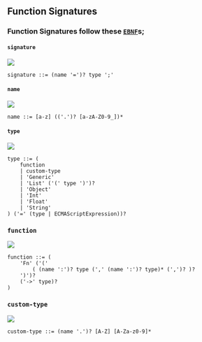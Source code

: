 ## Function Signatures

### Function Signatures follow these [``EBNF``](https://en.wikipedia.org/wiki/Extended_Backus%E2%80%93Naur_Form)s;

#### ``signature``
![](https://cdn.rawgit.com/ElijahKaytor/f.js/b2a7c806/docs/diagrams/signature.svg)
```ebnf
signature ::= (name '=')? type ';'
```
#### ``name``
![](https://cdn.rawgit.com/ElijahKaytor/f.js/b2a7c806/docs/diagrams/name.svg)
```ebnf
name ::= [a-z] (('.')? [a-zA-Z0-9_])*
```
#### ``type``
![](https://cdn.rawgit.com/ElijahKaytor/f.js/0d11caa/docs/diagrams/type.svg)
```ebnf
type ::= (
    function
    | custom-type
    | 'Generic'
    | 'List' ('(' type ')')?
    | 'Object'
    | 'Int'
    | 'Float'
    | 'String'
) ('=' (type | ECMAScriptExpression))?
```
### ``function``
![](https://cdn.rawgit.com/ElijahKaytor/f.js/0d11caa/docs/diagrams/function.svg)
```ebnf
function ::= (
    'Fn' ('('
        ( (name ':')? type (',' (name ':')? type)* (',')? )?
    ')')?
    ('->' type)?
)
```
### ``custom-type``
![](https://cdn.rawgit.com/ElijahKaytor/f.js/5fe7697/docs/diagrams/custom-type.svg)
```ebnf
custom-type ::= (name '.')? [A-Z] [A-Za-z0-9]*
```
